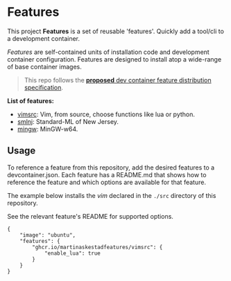 # Features

This project **Features** is a set of reusable 'features'. Quickly add a tool/cli to a development container.

*Features* are self-contained units of installation code and development container configuration. Features are designed to install atop a wide-range of base container images.

> This repo follows the [**proposed**  dev container feature distribution specification](https://containers.dev/implementors/features-distribution/).

**List of features:**

* [vimsrc](src/vimsrc/README.md): Vim, from source, choose functions like lua or python.
* [smlnj](src/smlnj/README.md): Standard-ML of New Jersey.
* [mingw](src/mingw/README.md): MinGW-w64.

## Usage

To reference a feature from this repository, add the desired features to a devcontainer.json. Each feature has a README.md that shows how to reference the feature and which options are available for that feature.

The example below installs the *vim* declared in the `./src` directory of this repository.

See the relevant feature's README for supported options.

```jsonc
{
    "image": "ubuntu",
    "features": {
        "ghcr.io/martinaskestadfeatures/vimsrc": {
            "enable_lua": true
        }
    }
}
```
